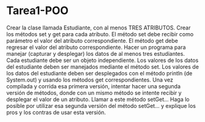# Tarea1-POO
Crear la clase llamada Estudiante, con al menos TRES ATRIBUTOS.
Crear los métodos set y get para cada atributo. El método set debe recibir como parámetro el valor del atributo correspondiente. El método get debe regresar el valor del atributo correspondiente.
Hacer un programa para manejar (capturar y desplegar) los datos de al menos tres estudiantes. Cada estudiante debe ser un objeto independiente.
Los valores de los datos del estudiante deben ser manejados mediante el método set.
Los valores de los datos del estudiante deben ser desplegados con el método println (de System.out) y usando los métodos get correspondientes.
Una vez compilada y corrida esa primera versión, intentar hacer una segunda versión de métodos, donde con un mismo método se intente recibir y desplegar el valor de un atributo. Llamar a este método setGet...
Haga lo posible por utilizar esa segunda versión del método setGet... y explique los pros y los contras de usar esta versión.
